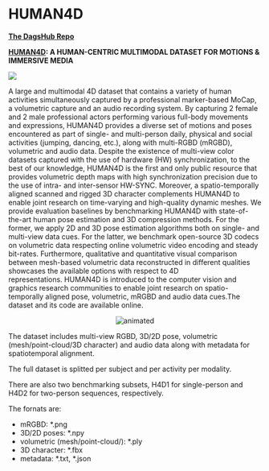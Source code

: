 # HUMAN4D

**[The DagsHub Repo](https://dagshub.com/nirbarazida/HUMAN4D)**

**[HUMAN4D](https://ieee-dataport.org/open-access/human4d-human-centric-multimodal-dataset-motions-immersive-media): A HUMAN-CENTRIC MULTIMODAL DATASET FOR MOTIONS & IMMERSIVE MEDIA**

![](https://user-images.githubusercontent.com/66431403/192983164-b3d6d556-ac69-4fb8-8aef-726a4386406a.png)


A large and multimodal 4D dataset that contains a variety of human activities simultaneously captured by a professional marker-based MoCap, a volumetric capture and an audio recording system. By capturing 2 female and 2 male professional actors performing various full-body movements and expressions, HUMAN4D provides a diverse set of motions and poses encountered as part of single- and multi-person daily, physical and social activities (jumping, dancing, etc.), along with multi-RGBD (mRGBD), volumetric and audio data. Despite the existence of multi-view color datasets captured with the use of hardware (HW) synchronization, to the best of our knowledge, HUMAN4D is the first and only public resource that provides volumetric depth maps with high synchronization precision due to the use of intra- and inter-sensor HW-SYNC. Moreover, a spatio-temporally aligned scanned and rigged 3D character complements HUMAN4D to enable joint research on time-varying and high-quality dynamic meshes. We provide evaluation baselines by benchmarking HUMAN4D with state-of-the-art human pose estimation and 3D compression methods. For the former, we apply 2D and 3D pose estimation algorithms both on single- and multi-view data cues. For the latter, we benchmark open-source 3D codecs on volumetric data respecting online volumetric video encoding and steady bit-rates. Furthermore, qualitative and quantitative visual comparison between mesh-based volumetric data reconstructed in different qualities showcases the available options with respect to 4D representations. HUMAN4D is introduced to the computer vision and graphics research communities to enable joint research on spatio-temporally aligned pose, volumetric, mRGBD and audio data cues.The dataset and its code are available online.


<p align="center">
  <img src="https://user-images.githubusercontent.com/66431403/192986782-2b93a6c6-f59d-47aa-9eef-cbb2195744d5.gif" alt="animated" />
</p>



The dataset includes multi-view RGBD, 3D/2D pose, volumetric (mesh/point-cloud/3D character) and audio data along with metadata for spatiotemporal alignment.

The full dataset is splitted per subject and per activity per modality.

There are also two benchmarking subsets, H4D1 for single-person and H4D2 for two-person sequences, respectively.

The fornats are:

- mRGBD: *.png
- 3D/2D poses: *.npy
- volumetric (mesh/point-cloud/): *.ply
- 3D character: *.fbx
- metadata: *.txt, *.json
